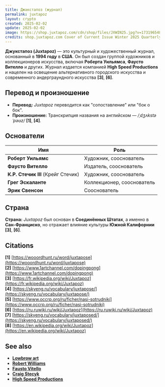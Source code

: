 ```yaml
---
title: Джакстапоз (журнал)
permalink: juxtapoz
layout: crypto
created: 2025-02-02
update: 2025-02-02
image: https://shop.juxtapoz.com/cdn/shop/files/JXWIN25.jpg?v=1731965482&width=713
credits: shop.juxtapoz.com Cover of Current Issue Winter 2025 Quarterly №232
---
```


**Джукстапоз (Juxtapoz)** — это культурный и художественный журнал, основанный в **1994 году** в **США**. Он был создан группой художников и коллекционеров искусства, включая **Роберта Уильямса**, **Фаусто Вителло** и других. Журнал издается компанией **High Speed Productions** и нацелен на освещение альтернативного городского искусства и современного андерграундного искусства **[3]**, **[6]**.

## Перевод и произношение
- **Перевод:** *Juxtapoz* переводится как "сопоставление" или "бок о бок".  
- **Произношение:** Транскрипция названия на английском — */ˌdʒʌkstəˈpəʊz/* **[1]**, **[4]**.

## Основатели
| **Имя**             | **Роль**               |
|---------------------|-----------------------|
| **Роберт Уильямс** | Художник, сооснователь |
| **Фаусто Вителло** | Издатель, сооснователь |
| **К.Р. Стечик III** (Крейг Стечик) | Художник, сооснователь |
| **Грег Эскаланте**  | Коллекционер, сооснователь |
| **Эрик Свенсон**    | Сооснователь |

## Страна
**Страна:** *Juxtapoz* был основан в **Соединённых Штатах**, а именно в **Сан-Франциско**, но отражает влияние культуры **Южной Калифорнии** **[3]**, **[6]**.

## Citations
**[1]** [https://wooordhunt.ru/word/juxtapose](https://wooordhunt.ru/word/juxtapose)  
**[2]** [https://www.1artchannel.com/dopingpong](https://www.1artchannel.com/dopingpong)  
**[3]** [https://fr.wikipedia.org/wiki/Juxtapoz](https://fr.wikipedia.org/wiki/Juxtapoz)  
**[4]** [https://skyeng.ru/vocabulary/juxtapose/](https://skyeng.ru/vocabulary/juxtapose/)  
**[5]** [https://www.occrp.org/ru/ficher/nasi-sotrudniki](https://www.occrp.org/ru/ficher/nasi-sotrudniki)  
**[6]** [https://ru.ruwiki.ru/wiki/Juxtapoz](https://ru.ruwiki.ru/wiki/Juxtapoz)  
**[7]** [https://skyeng.ru/vocabulary/juxtaposed/](https://skyeng.ru/vocabulary/juxtaposed/)  
**[8]** [https://en.wikipedia.org/wiki/Juxtapoz](https://en.wikipedia.org/wiki/Juxtapoz)  

## See also
- **[Lowbrow art](https://en.wikipedia.org/wiki/Lowbrow_(art_movement))**  
- **[Robert Williams](https://en.wikipedia.org/wiki/Robert_Williams_(artist))**  
- **[Fausto Vitello](https://en.wikipedia.org/wiki/Fausto_Vitello)**  
- **[Craig Stecyk](https://en.wikipedia.org/wiki/Craig_Stecyk)**  
- **[High Speed Productions](https://en.wikipedia.org/wiki/High_Speed_Productions)**  


<!-- Prompt:  
- Не менять язык статьи, сохранять оригинальный язык.  
- Если тема оформлена как "Имя Фамилия", заголовок должен быть "Фамилия, Имя".  
- Изменить title: A Template на основной топик в статье.  
- Создать permalink: на основе title.  
- Замени date: 2018-01-02 на created: текущую дату в таком же формате  
- Замени update: хххх-хх-хх текущую дату в таком же формате  
- Изменить заголовок раздела "Citations" на ## Citations.  
- Оформить ссылки в разделе "Citations" в формате: **[1]** [URL](URL).  
- При ссылке на источник в тексте, использовать формат: **[x]**, **[x]**.  
- Убедиться, что номера цитат соответствуют записям в разделе "Citations".  
- Сделать номера цитат кликабельными по указанному выше формату.  
- Добавить список связанных тем в том же формате.  
- Если есть списки с годами (при условии что они не содержат длинне предложения или ссылки)  - конвертируй их в таблицы  
- Выделяй даты, места, географические назавания, адреса, имена собственные **таким образом**  
- Использовать шаблон - "[Название темы](ссылка-на-тему)" для каждого пункта.  
- Раздел ## See also должен включаться автоматически в конец статьи.  
- Результат в md коде  
- Оставить этот Prompt после редактирования в конце кода.  
-->
